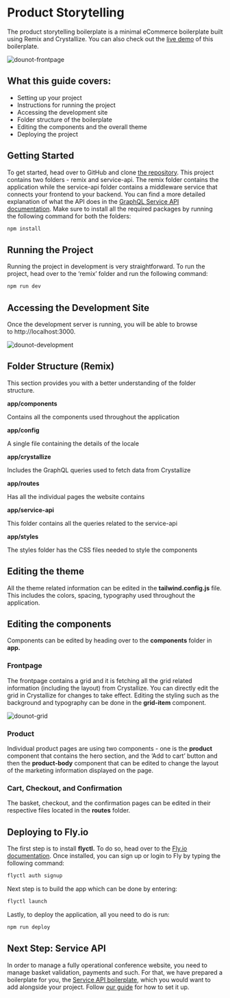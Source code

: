 # Product Storytelling
The product storytelling boilerplate is a minimal eCommerce boilerplate built using Remix and Crystallize. You can also check out the [live demo](https://dounot.milliseconds.live/) of this boilerplate.

![dounot-frontpage](https://user-images.githubusercontent.com/26195876/156512917-e86bc64d-6069-4ed8-9705-74134b40a257.png)

## What this guide covers:

- Setting up your project
- Instructions for running the project
- Accessing the development site
- Folder structure of the boilerplate
- Editing the components and the overall theme
- Deploying the project

## Getting Started

To get started, head over to GitHub and clone [the repository](https://github.com/CrystallizeAPI/product-storytelling-examples). This project contains two folders - remix and service-api. The remix folder contains the application while the service-api folder contains a middleware service that connects your frontend to your backend. You can find a more detailed explanation of what the API does in the [GraphQL Service API documentation](https://crystallize.com/learn/open-source/boilerplates/service-api). Make sure to install all the required packages by running the following command for both the folders:

```bash
npm install
```

## Running the Project

Running the project in development is very straightforward. To run the project, head over to the ‘remix’ folder and run the following command:

```bash
npm run dev
```

## Accessing the Development Site


Once the development server is running, you will be able to browse to http://localhost:3000.

![dounot-development](https://user-images.githubusercontent.com/26195876/156513206-abb8cda1-ead0-4cf1-81df-fcca82529ba6.png)

## Folder Structure (Remix)

This section provides you with a better understanding of the folder structure.

**app/components**

Contains all the components used throughout the application

**app/config**

A single file containing the details of the locale

**app/crystallize**

Includes the GraphQL queries used to fetch data from Crystallize

**app/routes**

Has all the individual pages the website contains

**app/service-api**

This folder contains all the queries related to the service-api

**app/styles**

The styles folder has the CSS files needed to style the components

## Editing the theme

All the theme related information can be edited in the **tailwind.config.js** file. This includes the colors, spacing, typography used throughout the application.

## Editing the components

Components can be edited by heading over to the **components** folder in **app.** 

### Frontpage

The frontpage contains a grid and it is fetching all the grid related information (including the layout) from Crystallize. You can directly edit the grid in Crystallize for changes to take effect. Editing the styling such as the background and typography can be done in the **grid-item** component.

![dounot-grid](https://user-images.githubusercontent.com/26195876/156513469-1e8d04ba-cbd7-4e4c-a1f4-3e45cc430948.png)

### Product

Individual product pages are using two components - one is the **product** component that contains the hero section, and the ‘Add to cart’ button and then the **product-body** component that can be edited to change the layout of the marketing information displayed on the page.

### Cart, Checkout, and Confirmation

The basket, checkout, and the confirmation pages can be edited in their respective files located in the **routes** folder.

## Deploying to Fly.io

The first step is to install **flyctl.** To do so, head over to the [Fly.io documentation](https://fly.io/docs/getting-started/installing-flyctl/). Once installed, you can sign up or login to Fly by typing the following command:

```bash
flyctl auth signup
```

Next step is to build the app which can be done by entering:

```bash
flyctl launch
```

Lastly, to deploy the application, all you need to do is run:

```bash
npm run deploy
```
## Next Step: Service API

In order to manage a fully operational conference website, you need to manage basket validation, payments and such. For that, we have prepared a boilerplate for you, the [Service API boilerplate](https://crystallize.com/learn/open-source/boilerplates/service-api), which you would want to add alongside your project. Follow [our guide](https://crystallize.com/learn/open-source/boilerplates/service-api) for how to set it up.
